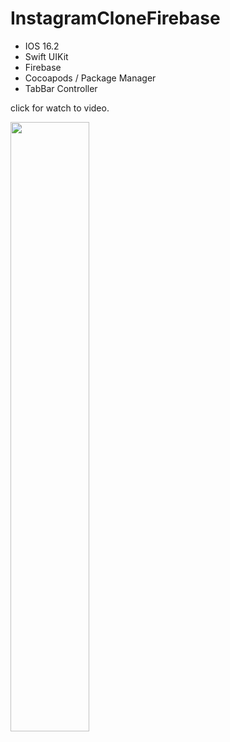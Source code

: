 # InstagramCloneFirebase

- IOS 16.2
- Swift UIKit
- Firebase
- Cocoapods / Package Manager
- TabBar Controller

click for watch to video.

[<img src="https://user-images.githubusercontent.com/9095803/234228347-6fc41805-febc-49a9-813a-2bd1ae5a16f0.jpg" width="50%">](https://www.youtube.com/watch?v=x12GMaJM3tY "Instagram Clone")

